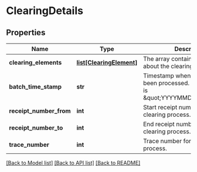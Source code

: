 # ClearingDetails

## Properties
Name | Type | Description | Notes
------------ | ------------- | ------------- | -------------
**clearing_elements** | [**list[ClearingElement]**](ClearingElement.md) | The array contains information about the clearing elements. | [optional] 
**batch_time_stamp** | **str** | Timestamp when the clearing has been processed. The used format is \&quot;YYYYMMDDhhmmss\&quot;. | [optional] 
**receipt_number_from** | **int** | Start receipt number for the clearing process. | [optional] 
**receipt_number_to** | **int** | End receipt number for the clearing process. | [optional] 
**trace_number** | **int** | Trace number for the clearing process. | [optional] 

[[Back to Model list]](../README.md#documentation-for-models) [[Back to API list]](../README.md#documentation-for-api-endpoints) [[Back to README]](../README.md)


